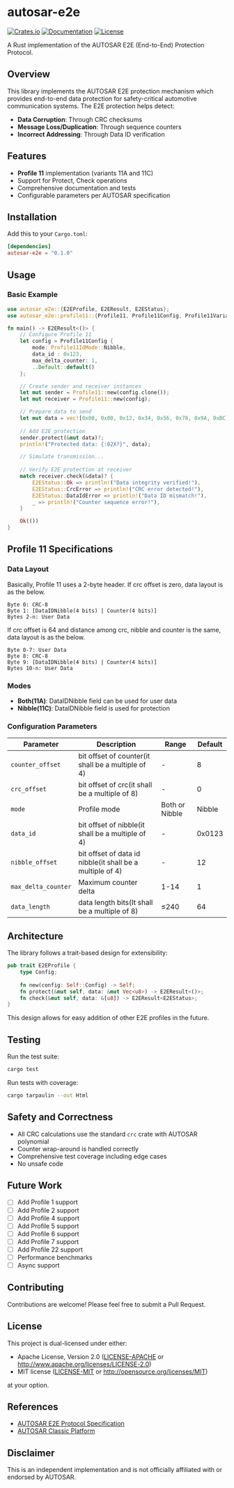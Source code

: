 # autosar-e2e

[![Crates.io](https://img.shields.io/crates/v/autosar-e2e.svg)](https://crates.io/crates/autosar-e2e)
[![Documentation](https://docs.rs/autosar-e2e/badge.svg)](https://docs.rs/autosar-e2e)
[![License](https://img.shields.io/crates/l/autosar-e2e.svg)](LICENSE)

A Rust implementation of the AUTOSAR E2E (End-to-End) Protection Protocol.

## Overview

This library implements the AUTOSAR E2E protection mechanism which provides end-to-end data protection for safety-critical automotive communication systems. The E2E protection helps detect:

- **Data Corruption**: Through CRC checksums
- **Message Loss/Duplication**: Through sequence counters
- **Incorrect Addressing**: Through Data ID verification

## Features

- **Profile 11** implementation (variants 11A and 11C)
- Support for Protect, Check operations
- Comprehensive documentation and tests
- Configurable parameters per AUTOSAR specification

## Installation

Add this to your `Cargo.toml`:

```toml
[dependencies]
autosar-e2e = "0.1.0"
```

## Usage

### Basic Example

```rust
use autosar_e2e::{E2EProfile, E2EResult, E2EStatus};
use autosar_e2e::profile11::{Profile11, Profile11Config, Profile11Variant};

fn main() -> E2EResult<()> {
    // Configure Profile 11
    let config = Profile11Config {
        mode: Profile11IdMode::Nibble,
        data_id : 0x123,
        max_delta_counter: 1,
        ..Default::default()
    };

    // Create sender and receiver instances
    let mut sender = Profile11::new(config.clone());
    let mut receiver = Profile11::new(config);

    // Prepare data to send
    let mut data = vec![0x00, 0x00, 0x12, 0x34, 0x56, 0x78, 0x9A, 0xBC]; // [CRC, counter, user data ..]
    
    // Add E2E protection
    sender.protect(&mut data)?;
    println!("Protected data: {:02X?}", data);

    // Simulate transmission...
    
    // Verify E2E protection at receiver
    match receiver.check(&data)? {
        E2EStatus::Ok => println!("Data integrity verified!"),
        E2EStatus::CrcError => println!("CRC error detected!"),
        E2EStatus::DataIdError => println!("Data ID mismatch!"),
        _ => println!("Counter sequence error!"),
    }

    Ok(())
}
```

## Profile 11 Specifications

### Data Layout

Basically, Profile 11 uses a 2-byte header. If crc offset is zero, data layout is as the below.
```
Byte 0: CRC-8
Byte 1: [DataIDNibble(4 bits) | Counter(4 bits)]
Bytes 2-n: User Data
```

If crc offset is 64 and distance among crc, nibble and counter is the same, data layout is as the below.
```
Byte 0-7: User Data
Byte 8: CRC-8
Byte 9: [DataIDNibble(4 bits) | Counter(4 bits)]
Bytes 10-n: User Data
```

### Modes

- **Both(11A)**: DataIDNibble field can be used for user data
- **Nibble(11C)**: DataIDNibble field is used for protection

### Configuration Parameters

| Parameter | Description | Range | Default |
|-----------|-------------|-------|---------|
|`counter_offset`| bit offset of counter(it shall be a multiple of 4) | - | 8 |
|`crc_offset`| bit offset of crc(it shall be a multiple of 8) | - | 0 |
| `mode` | Profile mode | Both or Nibble | Nibble |
|`data_id`| bit offset of nibble(it shall be a multiple of 4) | - | 0x0123 |
|`nibble_offset`| bit offset of data id nibble(it shall be a multiple of 4) | - | 12 |
| `max_delta_counter` | Maximum counter delta | 1-14 | 1 |
| `data_length` | data length bits(It shall be a multiple of 8) | ≤240 | 64 |

## Architecture

The library follows a trait-based design for extensibility:

```rust
pub trait E2EProfile {
    type Config;
    
    fn new(config: Self::Config) -> Self;
    fn protect(&mut self, data: &mut Vec<u8>) -> E2EResult<()>;
    fn check(&mut self, data: &[u8]) -> E2EResult<E2EStatus>;
}
```

This design allows for easy addition of other E2E profiles in the future.

## Testing

Run the test suite:

```bash
cargo test
```

Run tests with coverage:

```bash
cargo tarpaulin --out Html
```

## Safety and Correctness

- All CRC calculations use the standard `crc` crate with AUTOSAR polynomial
- Counter wrap-around is handled correctly
- Comprehensive test coverage including edge cases
- No unsafe code

## Future Work

- [ ] Add Profile 1 support
- [ ] Add Profile 2 support
- [ ] Add Profile 4 support
- [ ] Add Profile 5 support
- [ ] Add Profile 6 support
- [ ] Add Profile 7 support
- [ ] Add Profile 22 support
- [ ] Performance benchmarks
- [ ] Async support

## Contributing

Contributions are welcome! Please feel free to submit a Pull Request.

## License

This project is dual-licensed under either:

- Apache License, Version 2.0 ([LICENSE-APACHE](LICENSE-APACHE) or http://www.apache.org/licenses/LICENSE-2.0)
- MIT license ([LICENSE-MIT](LICENSE-MIT) or http://opensource.org/licenses/MIT)

at your option.

## References

- [AUTOSAR E2E Protocol Specification](https://www.autosar.org/)
- [AUTOSAR Classic Platform](https://www.autosar.org/standards/classic-platform/)

## Disclaimer

This is an independent implementation and is not officially affiliated with or endorsed by AUTOSAR.
